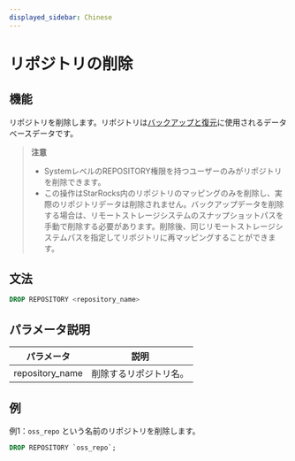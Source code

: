 ```yaml
---
displayed_sidebar: Chinese
---
```


# リポジトリの削除

## 機能

リポジトリを削除します。リポジトリは[バックアップと復元](../../../administration/Backup_and_restore.md)に使用されるデータベースデータです。

> **注意**
>
> - SystemレベルのREPOSITORY権限を持つユーザーのみがリポジトリを削除できます。
> - この操作はStarRocks内のリポジトリのマッピングのみを削除し、実際のリポジトリデータは削除されません。バックアップデータを削除する場合は、リモートストレージシステムのスナップショットパスを手動で削除する必要があります。削除後、同じリモートストレージシステムパスを指定してリポジトリに再マッピングすることができます。

## 文法

```SQL
DROP REPOSITORY <repository_name>
```

## パラメータ説明

| **パラメータ**  | **説明**           |
| --------------- | ------------------ |
| repository_name | 削除するリポジトリ名。 |

## 例

例1：`oss_repo` という名前のリポジトリを削除します。

```SQL
DROP REPOSITORY `oss_repo`;
```
